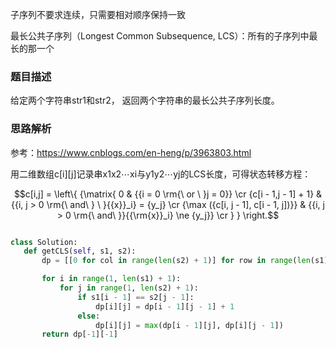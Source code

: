 子序列不要求连续，只需要相对顺序保持一致

最长公共子序列（Longest Common Subsequence, LCS）：所有的子序列中最长的那一个

### 题目描述

给定两个字符串str1和str2， 返回两个字符串的最长公共子序列长度。

### 思路解析

参考：https://www.cnblogs.com/en-heng/p/3963803.html

用二维数组c[i][j]记录串x1x2⋯xi与y1y2⋯yj的LCS长度，可得状态转移方程：

$$c[i,j] = \left\{ {\matrix{
   0 & {{i = 0 \rm{\ or \ }j = 0}}  \cr 
   {c[i - 1,j - 1] + 1} & {{i, j  >  0 \rm{\ and\ } \ }{{x}}_i} = {y_j}  \cr 
   {\max ({c[i, j  - 1], c[i - 1, j])}} & {{i, j  >  0 \rm{\ and\ }}{{\rm{x}}_i} \ne {y_j}}  \cr 
 } } \right.$$
 
 
 ```python
 
 class Solution:
    def getCLS(self, s1, s2):
        dp = [[0 for col in range(len(s2) + 1)] for row in range(len(s1) + 1)]

        for i in range(1, len(s1) + 1):
            for j in range(1, len(s2) + 1):
                if s1[i - 1] == s2[j - 1]:
                    dp[i][j] = dp[i - 1][j - 1] + 1
                else:
                    dp[i][j] = max(dp[i - 1][j], dp[i][j - 1])
        return dp[-1][-1]

 
 ```
